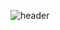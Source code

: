 ![header](https://github.com/reployedio/.github/assets/31599944/836c194d-8f00-4bcd-a332-629fef88fc77)
